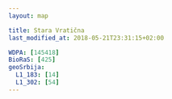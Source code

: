 ```yaml
---
layout: map

title: Stara Vratična
last_modified_at: 2018-05-21T23:31:15+02:00

WDPA: [145418]
BioRaS: [425]
geoSrbija:
  L1_183: [14]
  L1_302: [54]
---
```

